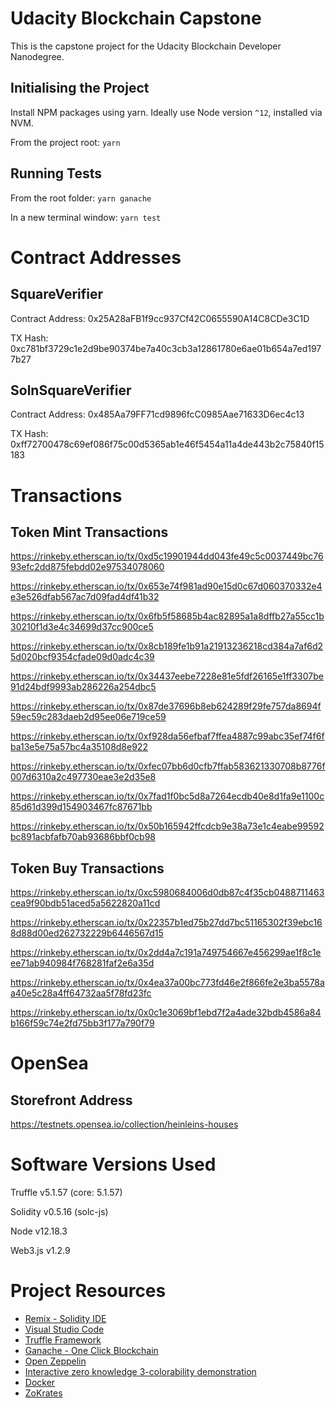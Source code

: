# Udacity Blockchain Capstone

This is the capstone project for the Udacity Blockchain Developer Nanodegree. 


## Initialising the Project

Install NPM packages using yarn. Ideally use Node version `^12`, installed via NVM.

From the project root:
`yarn`

## Running Tests

From the root folder:
`yarn ganache`

In a new terminal window:
`yarn test`

# Contract Addresses

## SquareVerifier

Contract Address: 0x25A28aFB1f9cc937Cf42C0655590A14C8CDe3C1D

TX Hash: 0xc781bf3729c1e2d9be90374be7a40c3cb3a12861780e6ae01b654a7ed1977b27

## SolnSquareVerifier

Contract Address: 0x485Aa79FF71cd9896fcC0985Aae71633D6ec4c13

TX Hash: 0xff72700478c69ef086f75c00d5365ab1e46f5454a11a4de443b2c75840f15183

# Transactions

## Token Mint Transactions
https://rinkeby.etherscan.io/tx/0xd5c19901944dd043fe49c5c0037449bc7693efc2dd875febdd02e97534078060

https://rinkeby.etherscan.io/tx/0x653e74f981ad90e15d0c67d060370332e4e3e526dfab567ac7d09fad4df41b32

https://rinkeby.etherscan.io/tx/0x6fb5f58685b4ac82895a1a8dffb27a55cc1b30210f1d3e4c34699d37cc900ce5

https://rinkeby.etherscan.io/tx/0x8cb189fe1b91a21913236218cd384a7af6d25d020bcf9354cfade09d0adc4c39

https://rinkeby.etherscan.io/tx/0x34437eebe7228e81e5fdf26165e1ff3307be91d24bdf9993ab286226a254dbc5

https://rinkeby.etherscan.io/tx/0x87de37696b8eb624289f29fe757da8694f59ec59c283daeb2d95ee06e719ce59

https://rinkeby.etherscan.io/tx/0xf928da56efbaf7ffea4887c99abc35ef74f6fba13e5e75a57bc4a35108d8e922

https://rinkeby.etherscan.io/tx/0xfec07bb6d0cfb7ffab583621330708b8776f007d6310a2c497730eae3e2d35e8

https://rinkeby.etherscan.io/tx/0x7fad1f0bc5d8a7264ecdb40e8d1fa9e1100c85d61d399d154903467fc87671bb

https://rinkeby.etherscan.io/tx/0x50b165942ffcdcb9e38a73e1c4eabe99592bc891acbfafb70ab93686bbf0cb98



## Token Buy Transactions

https://rinkeby.etherscan.io/tx/0xc5980684006d0db87c4f35cb0488711463cea9f90bdb51aced5a5622820a11cd

https://rinkeby.etherscan.io/tx/0x22357b1ed75b27dd7bc51165302f39ebc168d88d00ed262732229b6446567d15

https://rinkeby.etherscan.io/tx/0x2dd4a7c191a749754667e456299ae1f8c1eee71ab940984f768281faf2e6a35d

https://rinkeby.etherscan.io/tx/0x4ea37a00bc773fd46e2f866fe2e3ba5578aa40e5c28a4ff64732aa5f78fd23fc

https://rinkeby.etherscan.io/tx/0x0c1e3069bf1ebd7f2a4ade32bdb4586a84b166f59c74e2fd75bb3f177a790f79



# OpenSea

## Storefront Address

https://testnets.opensea.io/collection/heinleins-houses


# Software Versions Used

Truffle v5.1.57 (core: 5.1.57)

Solidity v0.5.16 (solc-js)

Node v12.18.3

Web3.js v1.2.9


# Project Resources

* [Remix - Solidity IDE](https://remix.ethereum.org/)
* [Visual Studio Code](https://code.visualstudio.com/)
* [Truffle Framework](https://truffleframework.com/)
* [Ganache - One Click Blockchain](https://truffleframework.com/ganache)
* [Open Zeppelin ](https://openzeppelin.org/)
* [Interactive zero knowledge 3-colorability demonstration](http://web.mit.edu/~ezyang/Public/graph/svg.html)
* [Docker](https://docs.docker.com/install/)
* [ZoKrates](https://github.com/Zokrates/ZoKrates)
